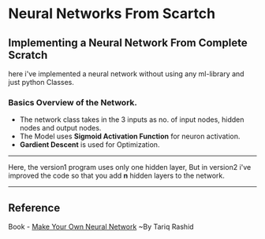 # Neural Networks From Scartch

## Implementing a Neural Network From Complete Scratch

here i've implemented a neural network without using any ml-library
and just python Classes.

### Basics Overview of the Network.
* The network class takes in the 3 inputs as no. of input nodes, hidden nodes and  output nodes.
* The Model uses **Sigmoid Activation Function** for neuron activation.
* **Gardient Descent** is used for Optimization.

____

Here, the version1 program uses only one hidden layer, But in version2 i've improved the code so that you add **n** hidden layers to the network.

___

## Reference
Book - [Make Your Own Neural Network](https://g.co/kgs/kcPZ2V) ~By Tariq Rashid